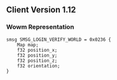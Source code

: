 ## Client Version 1.12

### Wowm Representation
```rust,ignore
smsg SMSG_LOGIN_VERIFY_WORLD = 0x0236 {
    Map map;    
    f32 position_x;    
    f32 position_y;    
    f32 position_z;    
    f32 orientation;    
}

```
